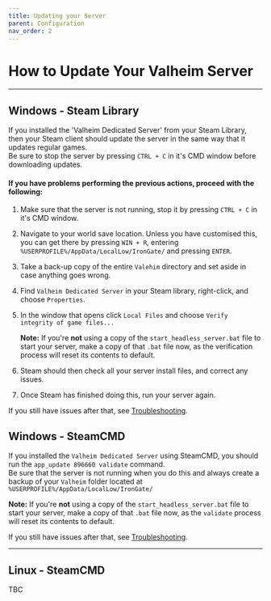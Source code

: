 ```yaml
---
title: Updating your Server
parent: Configuration
nav_order: 2
---
```

#  How to Update Your Valheim Server



---

## Windows -  Steam Library

If you installed the 'Valheim Dedicated Server' from your Steam Library, then your Steam client should update the server in the same way that it updates regular games.  
Be sure to stop the server by pressing `CTRL + C` in it's CMD window before downloading updates.  

#### If you have problems performing the previous actions, proceed with the following:

1. Make sure that the server is not running, stop it by pressing `CTRL + C` in it's CMD window.

2. Navigate to your world save location. Unless you have customised this, you can get there by pressing `WIN + R`, entering `%USERPROFILE%/AppData/LocalLow/IronGate/` and pressing `ENTER`.

3. Take a back-up copy of the entire `Valehim` directory and set aside in case anything goes wrong.

4. Find `Valheim Dedicated Server` in your Steam library, right-click, and choose `Properties`.

5. In the window that opens click `Local Files` and choose `Verify integrity of game files...`

	**Note:** If you're **not** using a copy of the `start_headless_server.bat` file to start your server, make a copy of that `.bat` file now, as the verification process will reset its contents to default.

6. Steam should then check all your server install files, and correct any issues.

7. Once Steam has finished doing this, run your server again.

If you still have issues after that, see [Troubleshooting](serverTroubleshooting.md).

## Windows - SteamCMD

If you installed the `Valheim Dedicated Server` using SteamCMD, you should run the `app_update 896660 validate` command.  
Be sure that the server is not running when you do this and always create a backup of your `Valheim` folder located at `%USERPROFILE%/AppData/LocalLow/IronGate/`

**Note:** If you're **not** using a copy of the `start_headless_server.bat` file to start your server, make a copy of that `.bat` file now, as the `validate` process will reset its contents to default.

If you still have issues after that, see [Troubleshooting](serverTroubleshooting.md).

---

## Linux - SteamCMD

TBC